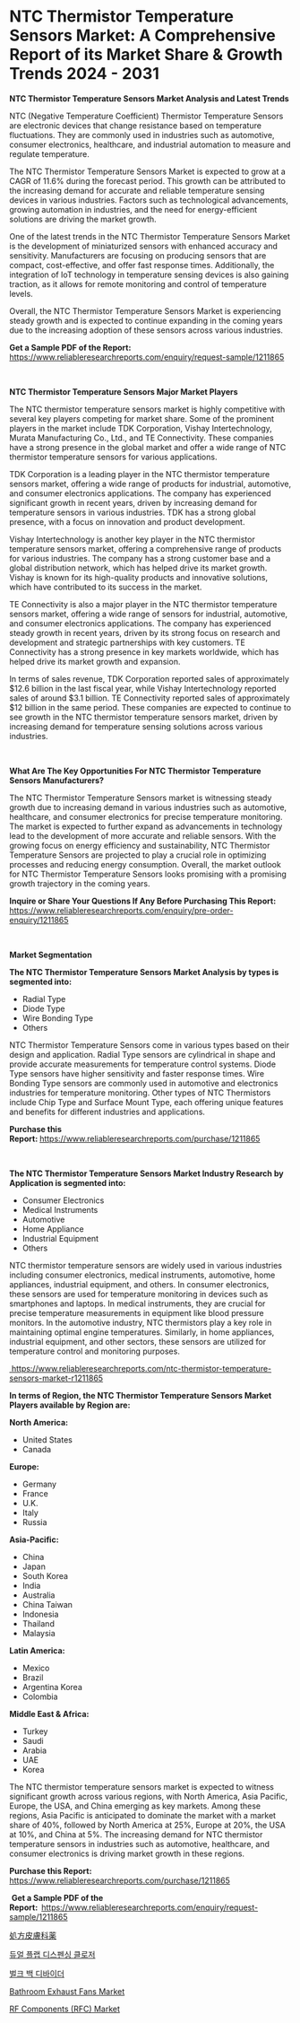 <p><h1>NTC Thermistor Temperature Sensors Market: A Comprehensive Report of its Market Share & Growth Trends 2024 - 2031</h1></p><p><strong>NTC Thermistor Temperature Sensors Market Analysis and Latest Trends</strong></p>
<p><p>NTC (Negative Temperature Coefficient) Thermistor Temperature Sensors are electronic devices that change resistance based on temperature fluctuations. They are commonly used in industries such as automotive, consumer electronics, healthcare, and industrial automation to measure and regulate temperature.</p><p>The NTC Thermistor Temperature Sensors Market is expected to grow at a CAGR of 11.6% during the forecast period. This growth can be attributed to the increasing demand for accurate and reliable temperature sensing devices in various industries. Factors such as technological advancements, growing automation in industries, and the need for energy-efficient solutions are driving the market growth.</p><p>One of the latest trends in the NTC Thermistor Temperature Sensors Market is the development of miniaturized sensors with enhanced accuracy and sensitivity. Manufacturers are focusing on producing sensors that are compact, cost-effective, and offer fast response times. Additionally, the integration of IoT technology in temperature sensing devices is also gaining traction, as it allows for remote monitoring and control of temperature levels.</p><p>Overall, the NTC Thermistor Temperature Sensors Market is experiencing steady growth and is expected to continue expanding in the coming years due to the increasing adoption of these sensors across various industries.</p></p>
<p><strong>Get a Sample PDF of the Report:&nbsp;</strong> <a href="https://www.reliableresearchreports.com/enquiry/request-sample/1211865">https://www.reliableresearchreports.com/enquiry/request-sample/1211865</a></p>
<p>&nbsp;</p>
<p><strong>NTC Thermistor Temperature Sensors Major Market Players</strong></p>
<p><p>The NTC thermistor temperature sensors market is highly competitive with several key players competing for market share. Some of the prominent players in the market include TDK Corporation, Vishay Intertechnology, Murata Manufacturing Co., Ltd., and TE Connectivity. These companies have a strong presence in the global market and offer a wide range of NTC thermistor temperature sensors for various applications.</p><p>TDK Corporation is a leading player in the NTC thermistor temperature sensors market, offering a wide range of products for industrial, automotive, and consumer electronics applications. The company has experienced significant growth in recent years, driven by increasing demand for temperature sensors in various industries. TDK has a strong global presence, with a focus on innovation and product development.</p><p>Vishay Intertechnology is another key player in the NTC thermistor temperature sensors market, offering a comprehensive range of products for various industries. The company has a strong customer base and a global distribution network, which has helped drive its market growth. Vishay is known for its high-quality products and innovative solutions, which have contributed to its success in the market.</p><p>TE Connectivity is also a major player in the NTC thermistor temperature sensors market, offering a wide range of sensors for industrial, automotive, and consumer electronics applications. The company has experienced steady growth in recent years, driven by its strong focus on research and development and strategic partnerships with key customers. TE Connectivity has a strong presence in key markets worldwide, which has helped drive its market growth and expansion.</p><p>In terms of sales revenue, TDK Corporation reported sales of approximately $12.6 billion in the last fiscal year, while Vishay Intertechnology reported sales of around $3.1 billion. TE Connectivity reported sales of approximately $12 billion in the same period. These companies are expected to continue to see growth in the NTC thermistor temperature sensors market, driven by increasing demand for temperature sensing solutions across various industries.</p></p>
<p>&nbsp;</p>
<p><strong>What Are The Key Opportunities For NTC Thermistor Temperature Sensors Manufacturers?</strong></p>
<p><p>The NTC Thermistor Temperature Sensors market is witnessing steady growth due to increasing demand in various industries such as automotive, healthcare, and consumer electronics for precise temperature monitoring. The market is expected to further expand as advancements in technology lead to the development of more accurate and reliable sensors. With the growing focus on energy efficiency and sustainability, NTC Thermistor Temperature Sensors are projected to play a crucial role in optimizing processes and reducing energy consumption. Overall, the market outlook for NTC Thermistor Temperature Sensors looks promising with a promising growth trajectory in the coming years.</p></p>
<p><strong>Inquire or Share Your Questions If Any Before Purchasing This Report:</strong> <a href="https://www.reliableresearchreports.com/enquiry/pre-order-enquiry/1211865">https://www.reliableresearchreports.com/enquiry/pre-order-enquiry/1211865</a></p>
<p>&nbsp;</p>
<p><strong>Market Segmentation</strong></p>
<p><strong>The NTC Thermistor Temperature Sensors Market Analysis by types is segmented into:</strong></p>
<p><ul><li>Radial Type</li><li>Diode Type</li><li>Wire Bonding Type</li><li>Others</li></ul></p>
<p><p>NTC Thermistor Temperature Sensors come in various types based on their design and application. Radial Type sensors are cylindrical in shape and provide accurate measurements for temperature control systems. Diode Type sensors have higher sensitivity and faster response times. Wire Bonding Type sensors are commonly used in automotive and electronics industries for temperature monitoring. Other types of NTC Thermistors include Chip Type and Surface Mount Type, each offering unique features and benefits for different industries and applications.</p></p>
<p><strong>Purchase this Report:&nbsp;</strong><a href="https://www.reliableresearchreports.com/purchase/1211865">https://www.reliableresearchreports.com/purchase/1211865</a></p>
<p>&nbsp;</p>
<p><strong>The NTC Thermistor Temperature Sensors Market Industry Research by Application is segmented into:</strong></p>
<p><ul><li>Consumer Electronics</li><li>Medical Instruments</li><li>Automotive</li><li>Home Appliance</li><li>Industrial Equipment</li><li>Others</li></ul></p>
<p><p>NTC thermistor temperature sensors are widely used in various industries including consumer electronics, medical instruments, automotive, home appliances, industrial equipment, and others. In consumer electronics, these sensors are used for temperature monitoring in devices such as smartphones and laptops. In medical instruments, they are crucial for precise temperature measurements in equipment like blood pressure monitors. In the automotive industry, NTC thermistors play a key role in maintaining optimal engine temperatures. Similarly, in home appliances, industrial equipment, and other sectors, these sensors are utilized for temperature control and monitoring purposes.</p></p>
<p><a href="https://www.reliableresearchreports.com/ntc-thermistor-temperature-sensors-market-r1211865">&nbsp;https://www.reliableresearchreports.com/ntc-thermistor-temperature-sensors-market-r1211865</a></p>
<p><strong>In terms of Region, the NTC Thermistor Temperature Sensors Market Players available by Region are:</strong></p>
<p>
    <p> <strong> North America: </strong>
        <ul>
            <li>United States</li>
            <li>Canada</li>
        </ul>
        </p> 
    <p> <strong> Europe: </strong>
        <ul>
            <li>Germany</li>
            <li>France</li>
            <li>U.K.</li>
            <li>Italy</li>
            <li>Russia</li>
        </ul>
        </p> 
    <p> <strong> Asia-Pacific: </strong>
        <ul>
            <li>China</li>
            <li>Japan</li>
            <li>South Korea</li>
            <li>India</li>
            <li>Australia</li>
            <li>China Taiwan</li>
            <li>Indonesia</li>
            <li>Thailand</li>
            <li>Malaysia</li>
        </ul>
        </p> 
    <p> <strong> Latin America: </strong>
        <ul>
            <li>Mexico</li>
            <li>Brazil</li>
            <li>Argentina Korea</li>
            <li>Colombia</li>
        </ul>
        </p> 
    <p> <strong> Middle East & Africa: </strong>
        <ul>
            <li>Turkey</li>
            <li>Saudi</li>
            <li>Arabia</li>
            <li>UAE</li>
            <li>Korea</li>
        </ul>
    </p>
    </p>
<p><p>The NTC thermistor temperature sensors market is expected to witness significant growth across various regions, with North America, Asia Pacific, Europe, the USA, and China emerging as key markets. Among these regions, Asia Pacific is anticipated to dominate the market with a market share of 40%, followed by North America at 25%, Europe at 20%, the USA at 10%, and China at 5%. The increasing demand for NTC thermistor temperature sensors in industries such as automotive, healthcare, and consumer electronics is driving market growth in these regions.</p></p>
<p><strong>Purchase this Report: </strong><a href="https://www.reliableresearchreports.com/purchase/1211865">https://www.reliableresearchreports.com/purchase/1211865</a></p>
<p>&nbsp;<strong>Get a Sample PDF of the Report:&nbsp;&nbsp;</strong><a href="https://www.reliableresearchreports.com/enquiry/request-sample/1211865">https://www.reliableresearchreports.com/enquiry/request-sample/1211865</a></p>
<p><strong></strong></p>
<p><p><a href="https://github.com/dzy793153605/Market-Research-Report-List-2/blob/main/2180762101697.md">処方皮膚科薬</a></p><p><a href="https://github.com/hzumrdvas204296/Market-Research-Report-List-2/blob/main/201144295252.md">듀얼 플랩 디스펜싱 클로저</a></p><p><a href="https://github.com/apple8975768/Market-Research-Report-List-1/blob/main/236329795251.md">벌크 백 디바이더</a></p><p><a href="https://github.com/sonuprakash1/Market-Research-Report-List-3/blob/main/bathroom-exhaust-fans-market.md">Bathroom Exhaust Fans Market</a></p><p><a href="https://github.com/Whitneyboyettebo9kiw7yr13/Market-Research-Report-List-2/blob/main/rf-components-rfc-market.md">RF Components (RFC) Market</a></p></p>